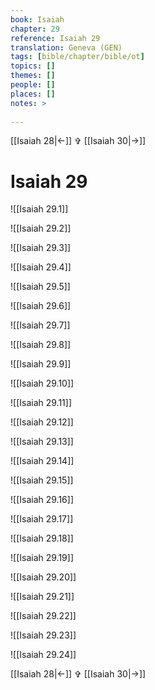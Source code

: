 ```yaml
---
book: Isaiah
chapter: 29
reference: Isaiah 29
translation: Geneva (GEN)
tags: [bible/chapter/bible/ot]
topics: []
themes: []
people: []
places: []
notes: >
  
---
```


[[Isaiah 28|<-]] ✞ [[Isaiah 30|->]]

# Isaiah 29

![[Isaiah 29.1]]

![[Isaiah 29.2]]

![[Isaiah 29.3]]

![[Isaiah 29.4]]

![[Isaiah 29.5]]

![[Isaiah 29.6]]

![[Isaiah 29.7]]

![[Isaiah 29.8]]

![[Isaiah 29.9]]

![[Isaiah 29.10]]

![[Isaiah 29.11]]

![[Isaiah 29.12]]

![[Isaiah 29.13]]

![[Isaiah 29.14]]

![[Isaiah 29.15]]

![[Isaiah 29.16]]

![[Isaiah 29.17]]

![[Isaiah 29.18]]

![[Isaiah 29.19]]

![[Isaiah 29.20]]

![[Isaiah 29.21]]

![[Isaiah 29.22]]

![[Isaiah 29.23]]

![[Isaiah 29.24]]

[[Isaiah 28|<-]] ✞ [[Isaiah 30|->]]
